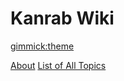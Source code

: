 # Kanrab Wiki

[gimmick:theme](readable)

[About](pages/About.md)
[List of All Topics](pages/AllTopics.md)
